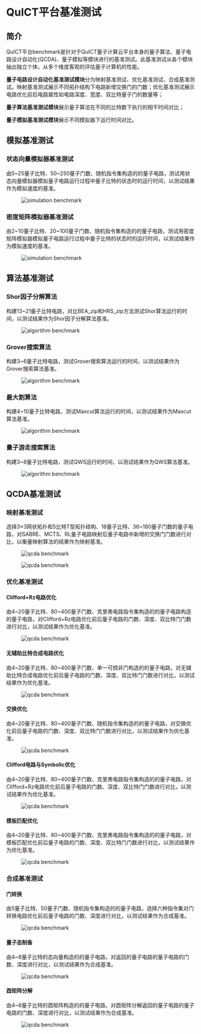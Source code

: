# QuICT平台基准测试

## 简介

QuICT平台benchmark是针对于QuICT量子计算云平台本身的量子算法、量子电路设计自动化(QCDA)、量子模拟等模块进行的基准测试。此基准测试从各个模块抽出独立个体，从多个维度客观的评估量子计算机的性能。

**量子电路设计自动化基准测试模块**分为映射基准测试、优化基准测试、合成基准测试。映射基准测试展示不同拓扑结构下电路新增交换门的门数；优化基准测试展示电路优化前后电路属性如电路深度、宽度、双比特量子门的数量等；

**量子算法基准测试模块**展示量子算法在不同的比特数下执行的相干时间对比；

**量子模拟基准测试模块**展示不同模拟器下运行时间对比。

## 模拟基准测试

### 状态向量模拟器基准测试

由5~25量子比特、50~250量子门数、随机指令集构造的的量子电路，测试用状态向量模拟器模拟量子电路运行过程中量子比特的状态时的运行时间，以测试结果作为模拟速度的基准。

<figure markdown>

![simulation benchmark](assets/images/QuICTbenchmark/simulation_benchmark/QuICT_state_vector_simulation_test.png)

</figure>

### 密度矩阵模拟器基准测试

由2~10量子比特、20~100量子门数、随机指令集构造的的量子电路，测试用密度矩阵模拟器模拟量子电路运行过程中量子比特的状态时的运行时间，以测试结果作为模拟速度的基准。

<figure markdown>

![simulation benchmark](assets/images/QuICTbenchmark/simulation_benchmark/QuICT_density_maxtix_simulation_test.png)

</figure>

## 算法基准测试

### Shor因子分解算法

构建13~21量子比特电路，对比BEA_zip和HRS_zip方法测试Shor算法运行的时间，以测试结果作为Shor因子分解算法基准。

<figure markdown>

![algorithm benchmark](assets/images/QuICTbenchmark/algorithm_benchmark/QuICT_shor_algorithm_test.png)

</figure>

### Grover搜索算法

构建3~6量子比特电路，测试Grover搜索算法运行的时间，以测试结果作为Grover搜索算法基准。

<figure markdown>

![algorithm benchmark](assets/images/QuICTbenchmark/algorithm_benchmark/QuICT_grover_algorithm_test.png)

</figure>

### 最大割算法

构建4~10量子比特电路，测试Maxcut算法运行的时间，以测试结果作为Maxcut算法基准。

<figure markdown>

![algorithm benchmark](assets/images/QuICTbenchmark/algorithm_benchmark/QuICT_maxcut_test.png)

</figure>

### 量子游走搜索算法

构建3~8量子比特电路，测试QWS运行的时间，以测试结果作为QWS算法基准。

<figure markdown>

![algorithm benchmark](assets/images/QuICTbenchmark/algorithm_benchmark/QuICT_quantum_walk_search_test.png)

</figure>

## QCDA基准测试

### 映射基准测试

选择3×3网状拓扑和5比特T型拓扑结构、18量子比特、36~180量子门数的量子电路，对SABRE、MCTS、RL量子电路映射后量子电路中新增的交换门门数进行对比，以衡量映射算法的结果作为映射基准。
<figure markdown>

![qcda benchmark](assets/images/QuICTbenchmark/qcda_benchmark/mapping_benchmark/QuICT_mapping_test_grid.png)

</figure>

<figure markdown>

![qcda benchmark](assets/images/QuICTbenchmark/qcda_benchmark/mapping_benchmark/QuICT_mapping_test_T.png)

</figure>

### 优化基准测试

#### Clifford+Rz电路优化

由4~20量子比特、80~400量子门数、克里弗电路指令集构造的的量子电路构造的量子电路，对Clifford+Rz电路优化前后量子电路的门数、深度、双比特门门数进行对比，以测试结果作为优化基准。

<figure markdown>

![qcda benchmark](assets/images/QuICTbenchmark/qcda_benchmark/optimization_benchmark/QuICT%20Clifford_Rz_Optimization%20test.png)

</figure>

#### 无辅助比特合成电路优化

由4~20量子比特、80~400量子门数、单一可控非门构造的的量子电路，对无辅助比特合成电路优化前后量子电路的门数、深度、双比特门门数进行对比，以测试结果作为优化基准。

<figure markdown>

![qcda benchmark](assets/images/QuICTbenchmark/qcda_benchmark/optimization_benchmark/QuICT%20cnot_without_ancilla%20test.png)

</figure>

#### 交换优化

由4~20量子比特、80~400量子门数、随机指令集构造的的量子电路，对交换优化前后量子电路的门数、深度、双比特门门数进行对比，以测试结果作为优化基准。

<figure markdown>

![qcda benchmark](assets/images/QuICTbenchmark/qcda_benchmark/optimization_benchmark/QuICT%20Commutative_Optimization%20test.png)

</figure>

#### Clifford电路与Symbolic优化

由4~20量子比特、80~400量子门数、克里弗电路指令集构造的的量子电路，对Clifford+Rz电路优化前后量子电路的门数、深度、双比特门门数进行对比，以测试结果作为优化基准。

<figure markdown>

![qcda benchmark](assets/images/QuICTbenchmark/qcda_benchmark/optimization_benchmark/QuICT%20Symbolic_Clifford_Optimization%20test.png)

</figure>

#### 模板匹配优化

由4~20量子比特、80~400量子门数、克里弗电路指令集构造的的量子电路，对模板匹配优化前后量子电路的门数、深度、双比特门门数进行对比，以测试结果作为优化基准。

<figure markdown>

![qcda benchmark](assets/images/QuICTbenchmark/qcda_benchmark/optimization_benchmark/QuICT%20Template_Optimization%20test.png)

</figure>

### 合成基准测试

#### 门转换

由5量子比特、50量子门数、随机指令集构造的的量子电路，选择六种指令集对门转换电路优化前后量子电路的门数、深度进行对比，以测试结果作为合成基准。

<figure markdown>

![qcda benchmark](assets/images/QuICTbenchmark/qcda_benchmark/synthesis_benchmark/QuICT_gate_transform_test.png)

</figure>

#### 量子态制备

由4~8量子比特的态向量构造的的量子电路，对返回的量子电路的量子电路的门数、深度进行对比，以测试结果作为合成基准。

<figure markdown>

![qcda benchmark](assets/images/QuICTbenchmark/qcda_benchmark/synthesis_benchmark/QuICT_Quantum_state_preparation_test.png)

</figure>

#### 酉矩阵分解

由4~8量子比特的酉矩阵构造的的量子电路，对酉矩阵分解返回的量子电路的量子电路的门数、深度进行对比，以测试结果作为合成基准。

<figure markdown>

![qcda benchmark](assets/images/QuICTbenchmark/qcda_benchmark/synthesis_benchmark/QuICT_unitary_decomposition_test.png)

</figure>